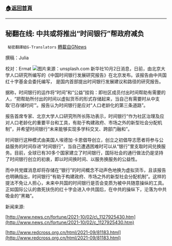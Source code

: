 ###  [:house:返回首頁](https://github.com/ourhimalayas/txt)
---


## 秘翻在线: 中共或将推出“时间银行”帮政府减负
` 秘密翻譯組G-Translators` [轉載自GNews](https://gnews.org/zh-hans/1569259/)

撰稿：Julia

校对：Ermat
![](https://assets.gnews.org/wp-content/uploads/2021/10/alfons-morales-b-qzfDoDC6o-unsplash.jpg)图片来源：unsplash.com
新华社10月2日消息，日前，由北京大学人口研究所编写的《中国时间银行发展研究报告》在北京发布。该报告由中共国红十字基金会委托编写， 是国内首部提出时间银行发展建议和路径的研究报告。

据称，时间银行的运作将“时间”和“公益”挂钩：即社区成员付出时间帮助有需要的人，“把帮助所付出的时间以虚拟货币的形式存储起来，当自己有需要时从中支取‘已存储时间’”。报告认为时间银行是应对“人口老龄化的第三条道路”。

报告首席专家、北京大学人口研究所所长陈功表示，时间银行“作为社区治理及应对人口老龄化的重要平台和工具，有助于构建政府、市场之外的新型社会分配机制”，并希望时间银行“未来能够实现多学科交叉、跨部门融和”。

时间银行这种模式由美国人埃德加·卡恩倡导创立，创立之初倡导志愿者将参与公益服务的时间存进“时间银行”，当自己遭遇困难时可以从“银行”里支取时间兑换服务。目前，全球已有30多个国家建立了时间银行，国际社会的通行做法仍是坚持了时间银行创立的初衷，即以时间换时间、以服务换服务的公益性。

而中共党媒消息却将存储在“银行”的时间概念不动声色地换为虚拟货币，且该报告也明确指出，时间银行“有助于构建政府、市场之外的新型社会分配机制”。这样的提法不免让人担心，未来中共国的时间银行是否会变质为被中共随意操纵的工具。正如国际公认的救死扶伤的红十字会进入中共国后，在中共的操纵下，沦落为中共吸金的“黑箱”。

新闻来源:

[http://www.news.cn/fortune/2021-10/02/c\_1127925430.htm](http://www.news.cn/fortune/2021-10/02/c_1127925430.htm)

[http://www.redcross.org.cn/html/2021-09/81183.html](http://www.redcross.org.cn/html/2021-09/81183.html)
